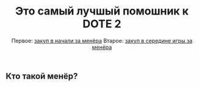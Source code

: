 <!DOCTYPE htil>
<html>
  <head>
    <meta charset="UTF-8>
    <title>Виталий 9-класс</title>
    <link rel="stylesneet" href="style.css">
  </head>
                                           
  <body>
       <header>         
            <h1>Это самый лучшый помошник к DOTE 2</h1>
            <nav>
      Первое:
                 <a href="index.html">закуп в начали за менёра</a> 
      Втарое:
                 <a href="second.html">закуп в середине игры за менёра</a>
            </nav>
  </header>
  <nain> <h2>Кто такой менёр?</h2>
  </nain>
